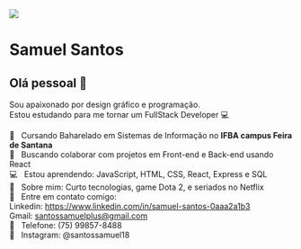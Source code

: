 <img width="auto" src="https://github.com/tgmarinho/tgmarinho/blob/master/banner.png">


# Samuel Santos

## Olá pessoal 👋
Sou apaixonado por design gráfico e programação.
<br/> Estou estudando para me tornar um FullStack Developer :computer:

 :rocket:  &nbsp; Cursando Baharelado em Sistemas de Informação no **IFBA campus Feira de Santana**
 <br/> :purple_heart: &nbsp; Buscando colaborar com projetos em Front-end e Back-end usando React
 <br/> :computer: &nbsp; Estou aprendendo: JavaScript, HTML, CSS, React, Express e SQL
 <br/> 💬  &nbsp; Sobre mim: Curto tecnologias, game Dota 2, e seriados no Netflix
 <br/> :email: &nbsp; Entre em contato comigo:
 <br/> Linkedin: https://www.linkedin.com/in/samuel-santos-0aaa2a1b3
 <br/> Gmail: santossamuelplus@gmail.com
 <br/> :iphone: &nbsp; Telefone: (75) 99857-8488
 <br/> :speech_balloon: &nbsp; Instagram: @santossamuel18
